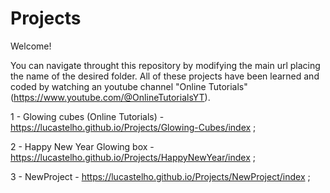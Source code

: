 # Projects

Welcome!

You can navigate throught this repository by modifying the main url placing the name of the desired folder.
All of these projects have been learned and coded by watching an youtube channel "Online Tutorials" (https://www.youtube.com/@OnlineTutorialsYT).

1 - Glowing cubes (Online Tutorials) - https://lucastelho.github.io/Projects/Glowing-Cubes/index ;

2 - Happy New Year Glowing box - https://lucastelho.github.io/Projects/HappyNewYear/index ;

3 - NewProject - https://lucastelho.github.io/Projects/NewProject/index ;

